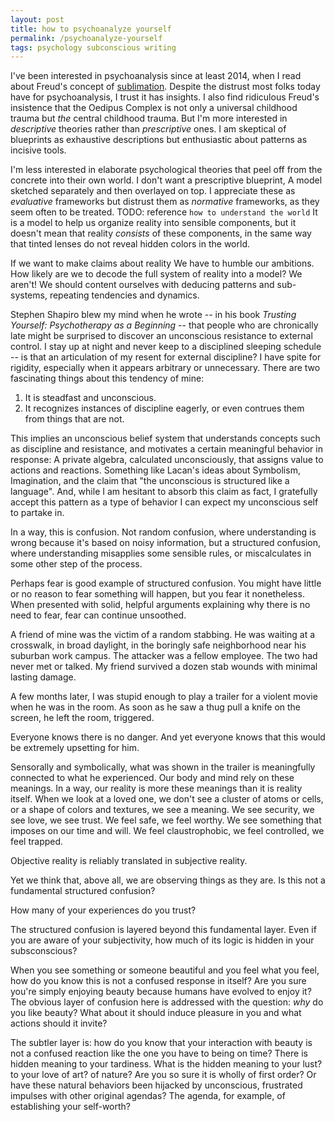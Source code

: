 ```yaml
---
layout: post
title: how to psychoanalyze yourself
permalink: /psychoanalyze-yourself
tags: psychology subconscious writing
---
```


I've been interested in psychoanalysis since at least 2014, when I read about Freud's concept of [sublimation](https://www.wikiwand.com/en/Sublimation_(psychology)).
Despite the distrust most folks today have for psychoanalysis, I trust it has insights.
I also find ridiculous Freud's insistence that the Oedipus Complex is not only a universal childhood trauma but _the_ central childhood trauma.
But I'm more interested in _descriptive_ theories rather than _prescriptive_ ones.
I am skeptical of blueprints as exhaustive descriptions but enthusiastic about patterns as incisive tools.

I'm less interested in elaborate psychological theories that peel off from the concrete into their own world.
I don't want a prescriptive blueprint,
A model sketched separately and then overlayed on top.
I appreciate these as _evaluative_ frameworks but distrust them as _normative_ frameworks, as they seem often to be treated.
TODO: reference `how to understand the world`
It is a model to help us organize reality into sensible components,
but it doesn't mean that reality _consists_ of these components,
in the same way that tinted lenses do not reveal hidden colors in the world.

If we want to make claims about reality
We have to humble our ambitions.
How likely are we to decode the full system of reality into a model?
We aren't!
We should content ourselves with deducing patterns and sub-systems,
repeating tendencies and dynamics.

Stephen Shapiro blew my mind when he wrote -- in his book _Trusting Yourself: Psychotherapy as a Beginning_ -- that people who are chronically late might be surprised to discover an unconscious resistance to external control.
I stay up at night and never keep to a disciplined sleeping schedule -- is that an articulation of my resent for external discipline?
I have spite for rigidity, especially when it appears arbitrary or unnecessary.
There are two fascinating things about this tendency of mine:
1. It is steadfast and unconscious.
2. It recognizes instances of discipline eagerly, or even contrues them from things that are not.

This implies an unconscious belief system that understands concepts such as discipline and resistance,
and motivates a certain meaningful behavior in response:
A private algebra, calculated unconsciously, that assigns value to actions and reactions.
Something like Lacan's ideas about Symbolism, Imagination, and the claim that "the unconscious is structured like a language".
And, while I am hesitant to absorb this claim as fact, I gratefully accept this pattern as a type of behavior I can expect my unconscious self to partake in.

In a way, this is confusion.
Not random confusion, where understanding is wrong because it's based on noisy information,
but a structured confusion, where understanding misapplies some sensible rules, or miscalculates in some other step of the process.

Perhaps fear is good example of structured confusion.
You might have little or no reason to fear something will happen, but you fear it nonetheless.
When presented with solid, helpful arguments explaining why there is no need to fear, fear can continue unsoothed.

A friend of mine was the victim of a random stabbing.
He was waiting at a crosswalk, in broad daylight, in the boringly safe neighborhood near his suburban work campus.
The attacker was a fellow employee.
The two had never met or talked.
My friend survived a dozen stab wounds with minimal lasting damage.

A few months later, I was stupid enough to play a trailer for a violent movie when he was in the room.
As soon as he saw a thug pull a knife on the screen, he left the room, triggered.

Everyone knows there is no danger.
And yet everyone knows that this would be extremely upsetting for him.

Sensorally and symbolically, what was shown in the trailer is meaningfully connected to what he experienced.
Our body and mind rely on these meanings.
In a way, our reality is more these meanings than it is reality itself.
When we look at a loved one, we don't see a cluster of atoms or cells, or a shape of colors and textures, we see a meaning.
We see security, we see love, we see trust.
We feel safe, we feel worthy.
We see something that imposes on our time and will.
We feel claustrophobic, we feel controlled, we feel trapped.

Objective reality is reliably translated in subjective reality.

Yet we think that, above all, we are observing things as they are.
Is this not a fundamental structured confusion?

How many of your experiences do you trust?

The structured confusion is layered beyond this fundamental layer.
Even if you are aware of your subjectivity, how much of its logic is hidden in your subsconscious?

When you see something or someone beautiful and you feel what you feel,
how do you know this is not a confused response in itself?
Are you sure you're simply enjoying beauty because humans have evolved to enjoy it?
The obvious layer of confusion here is addressed with the question: _why_ do you like beauty?
What about it should induce pleasure in you and what actions should it invite?

The subtler layer is: how do you know that your interaction with beauty is not a confused reaction like the one you have to being on time?
There is hidden meaning to your tardiness.
What is the hidden meaning to your lust? to your love of art? of nature?
Are you so sure it is wholly of first order?
Or have these natural behaviors been hijacked by unconscious, frustrated impulses with other original agendas?
The agenda, for example, of establishing your self-worth?

